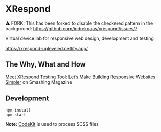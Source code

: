 # XRespond

⚠️ FORK: This has been forked to disable the checkered pattern in the background: https://github.com/indrekpaas/xrespond/issues/7

Virtual device lab for responsive web design, development and testing

https://xrespond-upleveled.netlify.app/

## The Why, What and How

[Meet XRespond Testing Tool: Let’s Make Building Responsive Websites Simpler](https://www.smashingmagazine.com/2017/09/xrespond-building-responsive-websites-simpler/) on Smashing Magazine

## Development

```
npm install
npm start
```

**Note:** [CodeKit](https://codekitapp.com/) is used to process SCSS files
